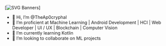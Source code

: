 
[![SVG Banners](https://svg-banners.vercel.app/api?type=origin&text1=Dynamic%20SVG%20🤠&text2=💖%20Open%20Source&width=800&height=400)]


- 👋 Hi, I’m @TheAp0cryphal
- 👀 I’m proficient at Machine Learning | Android Development | HCI | Web Developer | UI / UX | Blockchain | Computer Vision
- 🌱 I’m currently learning Kotlin
- 💞️ I’m looking to collaborate on ML projects

<!---
TheAp0cryphal/TheAp0cryphal is a ✨ special ✨ repository because its `README.md` (this file) appears on your GitHub profile.
You can click the Preview link to take a look at your changes.
--->
